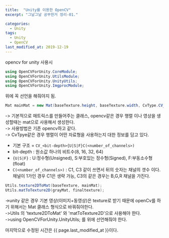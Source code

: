 ```yaml
---
title:  "Unity를 이용한 OpenCV"
excerpt: "그날그날 공부한거 정리-01."

categories:
  - Unity
tags:
  - Unity
  - OpenCV
last_modified_at: 2019-12-19
---
```


opencv for unity 사용시

```c#
using OpenCVForUnity.CoreModule;
using OpenCVForUnity.UtilsModule;
using OpenCVForUnity.UnityUtils;
using OpenCVForUnity.ImgprocModule;
```

위에 꼭 선언을 해줘야지 됨. 

```c#
Mat mainMat = new Mat(baseTexture.height, baseTexture.width, CvType.CV_8UC3);
```
-> 기본적으로 매트릭스를 만들어주는 클래스, opencv같은 경우 행렬 이나 영상을 생성할때는 mat으로 사용해서 생성한다.  
-> 사용방법은 기존 opencv하고 같다.  
-> CvTpye같은 경우 행렬이 어떤 자료형을 사용하는지 대한 정보를 담고 있다.  
   - 기본 구조 = ```CV_<bit-depth>{U|S|F}C(<number_of_channels>)```
   - bit-depth : 원소값 하나의 비트수(8, 16, 32, 64)
   - ```{U|S|F}``` : U:정수형(Unsigned), S:부호있는 정수형(Signed), F:부동소수형(float)
   - ```C(<number_of_channels>)``` : C1, C3 같이 쓰면서 뒤의 숫자는 채널의 갯수 이다. 채널이 1가인 경우 C1은 생략 가능, C3의 같은 경우는 B,G,R 채널을 가진다.

```c#
Utils.texture2DToMat(baseTexture, mainMat);
Utils.matToTexture2D(grayMat, finaltexture);
```
->unity 같은 경우 기본 영상(이미지+동영상)은 texture로 받기 때문에 openCv를 하기 위해서는 Mat 클래스 형식으로 바꿔줘야한다.   
->Utils 의 'texture2DToMat' 와 'matToTexture2D'으로 사용해야 한다.  
->using OpenCVForUnity.UnityUtils; 를 위에 선언해줘야 한다.  

마지막으로 수정된 시간은 {{ page.last_modified_at }}이다.